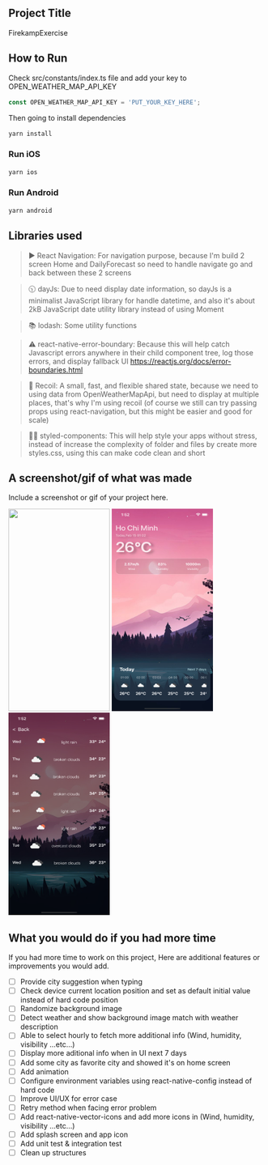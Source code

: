 ## Project Title

FirekampExercise

## How to Run

Check src/constants/index.ts file and add your key to OPEN_WEATHER_MAP_API_KEY

```js
const OPEN_WEATHER_MAP_API_KEY = 'PUT_YOUR_KEY_HERE';
```

Then going to install dependencies

```bash
yarn install
```

### Run iOS

```bash
yarn ios
```

### Run Android

```bash
yarn android
```

## Libraries used

> ▶️ React Navigation: For navigation purpose, because I'm build 2 screen Home and DailyForecast so need to handle navigate go and back between these 2 screens

> 🕥 dayJs: Due to need display date information, so dayJs is a minimalist JavaScript library for handle datetime, and also it's about 2kB JavaScript date utility library instead of using Moment

> 📚 lodash: Some utility functions

> ⚠️ react-native-error-boundary: Because this will help catch Javascript errors anywhere in their child component tree, log those errors, and display fallback UI https://reactjs.org/docs/error-boundaries.html

> 🗽 Recoil: A small, fast, and flexible shared state, because we need to using data from OpenWeatherMapApi, but need to display at multiple places, that's why I'm using recoil (of course we still can try passing props using react-navigation, but this might be easier and good for scale)

> 💅🏾 styled-components: This will help style your apps without stress, instead of increase the complexity of folder and files by create more styles.css, using this can make code clean and short

## A screenshot/gif of what was made

Include a screenshot or gif of your project here.

<img src="./demo/demo.gif" width="200" height="400" />
<img src="./demo/image_1.png" width="200" height="400"/>
<img src="./demo/image_2.png" width="200" height="400" />

## What you would do if you had more time

If you had more time to work on this project, Here are additional features or improvements you would add.

- [ ] Provide city suggestion when typing
- [ ] Check device current location position and set as default initial value instead of hard code position
- [ ] Randomize background image
- [ ] Detect weather and show background image match with weather description
- [ ] Able to select hourly to fetch more additional info (Wind, humidity, visibility ...etc...)
- [ ] Display more aditional info when in UI next 7 days
- [ ] Add some city as favorite city and showed it's on home screen
- [ ] Add animation
- [ ] Configure environment variables using react-native-config instead of hard code
- [ ] Improve UI/UX for error case
- [ ] Retry method when facing error problem
- [ ] Add react-native-vector-icons and add more icons in (Wind, humidity, visibility ...etc...)
- [ ] Add splash screen and app icon
- [ ] Add unit test & integration test
- [ ] Clean up structures
